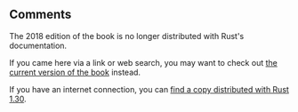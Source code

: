 ## Comments

The 2018 edition of the book is no longer distributed with Rust's documentation.

If you came here via a link or web search, you may want to check out [the current
version of the book](../ch03-04-comments.md) instead.

If you have an internet connection, you can [find a copy distributed with
Rust
1.30](https://doc.rust-lang.org/1.30.0/book/2018-edition/ch03-04-comments.html).